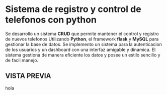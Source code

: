 # Sistema de registro y control de telefonos con python

Se desarrollo un sistema **CRUD** que permite mantener el control y registro de nuevos telefonos Utilizando **Python**, el framework **flask** y **MySQL** para gestionar la base de datos. Se implemento un sistema para la autenticacion de los usuarios y un dashboard con una interfaz amigable y dinamica. El sistema gestiona de manera eficiente los datos y posee un estilo sencillo y de facil manejo.

## VISTA PREVIA
hola
